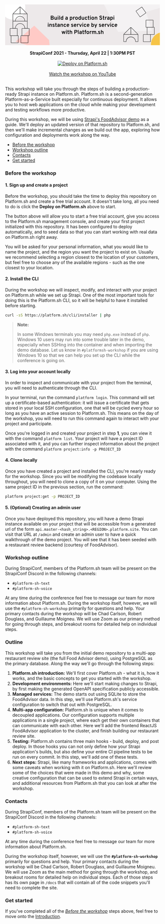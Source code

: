 <p align="center">
  <a href="https://platform.sh/marketplace/strapi">
    <img src="docs/images/cta-blocks.jpg" />
  </a>

  <!-- <h1 align="center">Build a production Strapi instance service <br />by service with Platform.sh</h1> -->

  <p align="center">
    <strong>StrapiConf 2021 - Thursday, April 22 | 1:30PM PST</strong>
    <br />
        <br />
      <a href="https://console.platform.sh/projects/create-project?template=https://github.com/platformsh-examples/strapiconf2021-workshop.git">
        <img src="https://platform.sh/images/deploy/lg-blue.svg" alt="Deploy on Platform.sh" width="200px" />
    </a>
                <br />
        <br />
                      <a href="https://www.youtube.com/watch?v=yqt6zNNOL1Y">Watch the workshop on YouTube</a>
        <br />
    <br />

</p>

This workshop will take you through the steps of building a production-ready Strapi instance on Platform.sh. Platform.sh is a second-generation Platform-as-a-Service built especially for continuous deployment. It allows you to host web applications on the cloud while making your development and testing workflows more productive.

During this workshop, we will be using [Strapi's FoodAdvisor demo](https://github.com/strapi/foodadvisor) as a guide. We'll deploy an updated version of that repository to Platform.sh, and then we'll make incremental changes as we build out the app, exploring how configuration and deployments work along the way.

* [Before the workshop](#before-the-workshop)
* [Workshop outline](#workshop-outline)
* [Contacts](#contacts)
* [Get started](#get-started)

### Before the workshop

#### 1. Sign up and create a project

Before the workshop, you should take the time to deploy this repository on Platform.sh and create a free trial account. It doesn't take long, all you need to do is click the **Deploy on Platform.sh** above to start. 

The button above will allow you to start a free trial account, give you access to the Platform.sh management console, and create your first project initialized with this repository. It has been configured to deploy automatically, and to seed data so that you can start working with real data on Platform.sh right away. 

You will be asked for your personal information, what you would like to name the project, and the region you want the project to exist on. Usually we recommend selecting a region closest to the location of your customers, but feel free to choose any of the available regions - such as the one closest to your location. 

#### 2. Install the CLI

During the workshop we will inspect, modify, and interact with your project on Platform.sh while we set up Strapi. One of the most important tools for doing this is the Platform.sh CLI, so it will be helpful to have it installed before starting. 

```bash
curl -sS https://platform.sh/cli/installer | php
```

> **Note:**
>
> In some Windows terminals you may need `php.exe` instead of `php`. Windows 10 users may run into some trouble later in the demo, especially when SSHing into the container and when importing the demo database. Let us know in `#platformsh-workshop` if you are using Windows 10 so that we can help you set up the CLI while the conference is going on.

#### 3. Log into your account locally

In order to inspect and communicate with your project from the terminal, you will need to authenticate through the CLI. 

In your terminal, run the command `platform login`. This command will set up a certificate-based authentication: it will issue a certificate that gets stored in your local SSH configuration, one that will be cycled every hour so long as you have an active session to Platform.sh. This means on the day of the workshop, you will need to run this command again to interact with your project and participate. 

Once you're logged in and created your project in step **1**, you can view it with the command `platform list`. Your project will have a project ID associated with it, and you can further inspect information about the project with the command `platform project:info -p PROJECT_ID`

#### 4. Clone locally

Once you have created a project and installed the CLI, you're nearly ready for the workshop. Since you will be modifying the codebase locally throughout, you will need to clone a copy of it on your computer. Using the same project ID in the previous section, run the command:

```bash
platform project:get -p PROJECT_ID
```

#### 5. (Optional) Creating an admin user

Once you have deployed this repository, you will have a demo Strapi instance available on your project that will be accessible from a generated url of the form `api.master-<hash_string>.<REGION>.platform.site`. You can visit that URL at `/admin` and create an admin user to have a quick walkthrough of the demo project. You will see that it has been seeded with a restaurant review backend (courtesy of FoodAdvisor).

### Workshop outline

During StrapiConf, members of the Platform.sh team will be present on the StrapiConf Discord in the following channels:

- `#platform-sh-text`
- `#platform-sh-voice`

At any time during the conference feel free to message our team for more information about Platform.sh. During the workshop itself, however, we will use the `#platform-sh-workshop` primarily for questions and help. Your primary contacts during the workshop will be Chad Carlson, Robert Douglass, and Guillaume Moigneu. We will use Zoom as our primary method for going through steps, and breakout rooms for detailed help on individual steps. 

### Outline

This workshop will take you from the initial demo repository to a multi-app restaurant review site (the full Food Advisor demo), using PostgreSQL as the primary database. Along the way we'll go through the following steps:

1. **Platform.sh introduction:** We'll first cover Platform.sh - what it is, how it works, and the basic concepts to get you started with the workshop.
2. **Development environments:** Here we'll start making changes to Strapi, by first making the generated OpenAPI specification publicly accessible. 
3. **Managed services:** The demo starts out using SQLite to store the FoodAdvisor data. In this step, we'll use Platform.sh's service configuration to switch that out with PostgreSQL.
4. **Multi-app configuration:** Platform.sh is unique when it comes to decoupled applications. Our configuration supports multiple applications in a single project, where each get their own containers that can communicate with each other. Here we'll add the frontend ReactJS FoodAdvisor application to the cluster, and finish building our restaurant review site. 
5. **Testing:** Platform.sh contains three main hooks - build, deploy, and post deploy. In those hooks you can not only define how your Strapi application's builds, but also define your entire CI pipeline tests to be run on every commit. In this step, we'll add one of these tests. 
8. **Next steps:** Strapi, like many frameworks and applications, comes with some caveats when working with it on Platform.sh. Here we'll review some of the choices that were made in this demo and why, some creative configuration that can be used to extend Strapi in certain ways, and additional resources from Platform.sh that you can look at after the workshop. 

### Contacts

During StrapiConf, members of the Platform.sh team will be present on the StrapiConf Discord in the following channels:

- `#platform-sh-text`
- `#platform-sh-voice`

At any time during the conference feel free to message our team for more information about Platform.sh. 

During the workshop itself, however, we will use the **`#platform-sh-workshop`** primarily for questions and help. Your primary contacts during the workshop will be Chad Carlson, Robert Douglass, and Guillaume Moigneu. We will use Zoom as the main method for going through the workshop, and breakout rooms for detailed help on individual steps. Each of those steps has its own page in `/docs` that will contain all of the code snippets you'll need to complete the site. 

### Get started

If you've completed all of the [*Before the workshop*](#before-the-workshop) steps above, feel free to move onto the [Introduction](docs/01-introduction.md).
